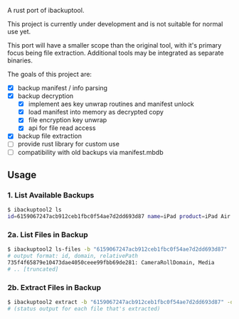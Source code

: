 A rust port of ibackuptool.

This project is currently under development and is not suitable for normal use yet.

This port will have a smaller scope than the original tool, with it's primary focus being file extraction.
Additional tools may be integrated as separate binaries.

The goals of this project are:

- [x] backup manifest / info parsing
- [x] backup decryption
  - [x] implement aes key unwrap routines and manifest unlock
  - [x] load manifest into memory as decrypted copy
  - [x] file encryption key unwrap
  - [x] api for file read access
- [x] backup file extraction
- [ ] provide rust library for custom use
- [ ] compatibility with old backups via manifest.mbdb

## Usage

### 1. List Available Backups

```bash
$ ibackuptool2 ls
id=6159067247acb912ceb1fbc0f54ae7d2dd693d87 name=iPad product=iPad Air 2 iOS=13.1 encrypted=true dir="6159067247acb912ceb1fbc0f54ae7d2dd693d87"
```

### 2a. List Files in Backup

```bash
$ ibackuptool2 ls-files -b "6159067247acb912ceb1fbc0f54ae7d2dd693d87"
# output format: id, domain, relativePath
735f4f65879e10473dae4050ceee99fbb69de281: CameraRollDomain, Media
# .. [truncated]
```

### 2b. Extract Files in Backup

```bash
$ ibackuptool2 extract -b "6159067247acb912ceb1fbc0f54ae7d2dd693d87" -o "./output"
# (status output for each file that's extracted)
```
